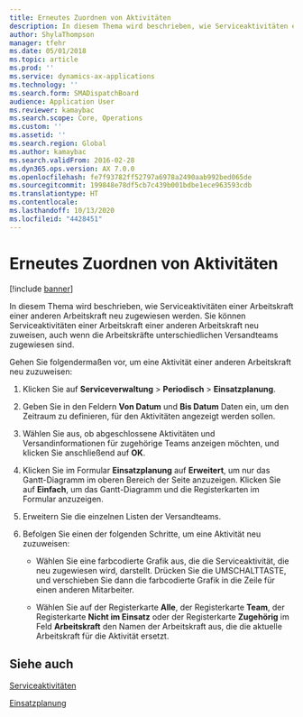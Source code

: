 ```yaml
---
title: Erneutes Zuordnen von Aktivitäten
description: In diesem Thema wird beschrieben, wie Serviceaktivitäten einer Arbeitskraft einer anderen Arbeitskraft neu zugewiesen werden.
author: ShylaThompson
manager: tfehr
ms.date: 05/01/2018
ms.topic: article
ms.prod: ''
ms.service: dynamics-ax-applications
ms.technology: ''
ms.search.form: SMADispatchBoard
audience: Application User
ms.reviewer: kamaybac
ms.search.scope: Core, Operations
ms.custom: ''
ms.assetid: ''
ms.search.region: Global
ms.author: kamaybac
ms.search.validFrom: 2016-02-28
ms.dyn365.ops.version: AX 7.0.0
ms.openlocfilehash: fe7f93782ff52797a6978a2490aab992bed065de
ms.sourcegitcommit: 199848e78df5cb7c439b001bdbe1ece963593cdb
ms.translationtype: HT
ms.contentlocale: 
ms.lasthandoff: 10/13/2020
ms.locfileid: "4428451"
---
```

# <a name="reassign-activities"></a>Erneutes Zuordnen von Aktivitäten 

[!include [banner](../includes/banner.md)]


In diesem Thema wird beschrieben, wie Serviceaktivitäten einer Arbeitskraft einer anderen Arbeitskraft neu zugewiesen werden. Sie können Serviceaktivitäten einer Arbeitskraft einer anderen Arbeitskraft neu zuweisen, auch wenn die Arbeitskräfte unterschiedlichen Versandteams zugewiesen sind.

Gehen Sie folgendermaßen vor, um eine Aktivität einer anderen Arbeitskraft neu zuzuweisen:

1.  Klicken Sie auf **Serviceverwaltung** \> **Periodisch** \> **Einsatzplanung**.

2.  Geben Sie in den Feldern **Von Datum** und **Bis Datum** Daten ein, um den Zeitraum zu definieren, für den Aktivitäten angezeigt werden sollen.

3.  Wählen Sie aus, ob abgeschlossene Aktivitäten und Versandinformationen für zugehörige Teams anzeigen möchten, und klicken Sie anschließend auf **OK**.

4.  Klicken Sie im Formular **Einsatzplanung** auf **Erweitert**, um nur das Gantt-Diagramm im oberen Bereich der Seite anzuzeigen. Klicken Sie auf **Einfach**, um das Gantt-Diagramm und die Registerkarten im Formular anzuzeigen.

5.  Erweitern Sie die einzelnen Listen der Versandteams.

6.  Befolgen Sie einen der folgenden Schritte, um eine Aktivität neu zuzuweisen:
    
      - Wählen Sie eine farbcodierte Grafik aus, die die Serviceaktivität, die neu zugewiesen wird, darstellt. Drücken Sie die UMSCHALTTASTE, und verschieben Sie dann die farbcodierte Grafik in die Zeile für einen anderen Mitarbeiter.
    
      - Wählen Sie auf der Registerkarte **Alle**, der Registerkarte **Team**, der Registerkarte **Nicht im Einsatz** oder der Registerkarte **Zugehörig** im Feld **Arbeitskraft** den Namen der Arbeitskraft aus, die die aktuelle Arbeitskraft für die Aktivität ersetzt.

## <a name="see-also"></a>Siehe auch

[Serviceaktivitäten](service-activities.md)

[Einsatzplanung](dispatch-board.md)



